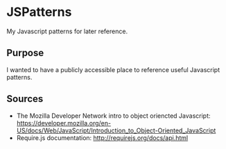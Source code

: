 JSPatterns
==========
My Javascript patterns for later reference.

Purpose
--------------
I wanted to have a publicly accessible place to reference useful Javascript patterns. 

Sources
--------------
- The Mozilla Developer Network intro to object oriencted Javascript: https://developer.mozilla.org/en-US/docs/Web/JavaScript/Introduction_to_Object-Oriented_JavaScript
- Require.js documentation: http://requirejs.org/docs/api.html

